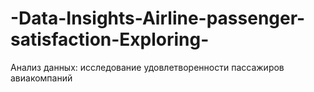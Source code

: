 # -Data-Insights-Airline-passenger-satisfaction-Exploring-
Анализ данных: исследование удовлетворенности пассажиров авиакомпаний
